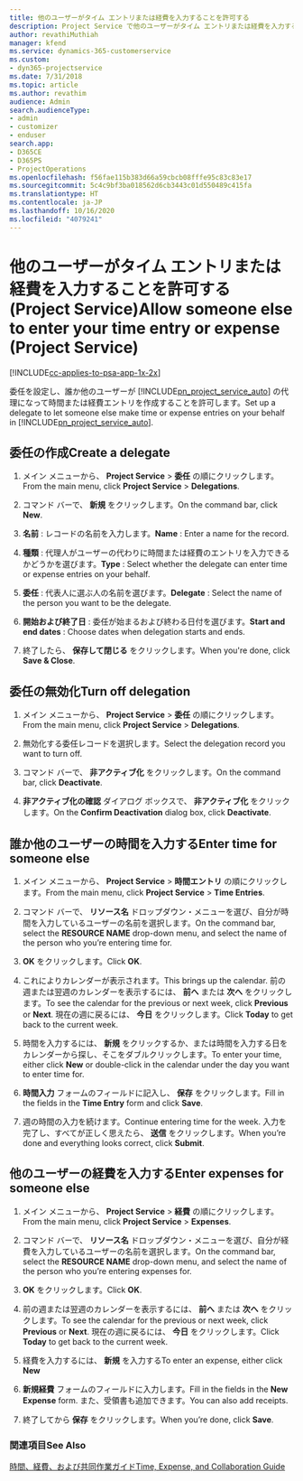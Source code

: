 ```yaml
---
title: 他のユーザーがタイム エントリまたは経費を入力することを許可する
description: Project Service で他のユーザーがタイム エントリまたは経費を入力することを許可する方法
author: revathiMuthiah
manager: kfend
ms.service: dynamics-365-customerservice
ms.custom:
- dyn365-projectservice
ms.date: 7/31/2018
ms.topic: article
ms.author: revathim
audience: Admin
search.audienceType:
- admin
- customizer
- enduser
search.app:
- D365CE
- D365PS
- ProjectOperations
ms.openlocfilehash: f56fae115b383d66a59cbcb08fffe95c83c83e17
ms.sourcegitcommit: 5c4c9bf3ba018562d6cb3443c01d550489c415fa
ms.translationtype: HT
ms.contentlocale: ja-JP
ms.lasthandoff: 10/16/2020
ms.locfileid: "4079241"
---
```

# <a name="allow-someone-else-to-enter-your-time-entry-or-expense-project-service"></a><span data-ttu-id="cf1b7-103">他のユーザーがタイム エントリまたは経費を入力することを許可する (Project Service)</span><span class="sxs-lookup"><span data-stu-id="cf1b7-103">Allow someone else to enter your time entry or expense (Project Service)</span></span>

[!INCLUDE[cc-applies-to-psa-app-1x-2x](../includes/cc-applies-to-psa-app-1x-2x.md)]

<span data-ttu-id="cf1b7-104">委任を設定し、誰か他のユーザーが [!INCLUDE[pn_project_service_auto](../includes/pn-project-service-auto.md)] の代理になって時間または経費エントリを作成することを許可します。</span><span class="sxs-lookup"><span data-stu-id="cf1b7-104">Set up a delegate to let someone else make time or expense entries on your behalf in [!INCLUDE[pn_project_service_auto](../includes/pn-project-service-auto.md)].</span></span>  
  
## <a name="create-a-delegate"></a><span data-ttu-id="cf1b7-105">委任の作成</span><span class="sxs-lookup"><span data-stu-id="cf1b7-105">Create a delegate</span></span>  
  
1.  <span data-ttu-id="cf1b7-106">メイン メニューから、 **Project Service** > **委任** の順にクリックします。</span><span class="sxs-lookup"><span data-stu-id="cf1b7-106">From the main menu, click **Project Service** > **Delegations**.</span></span>  
  
2.  <span data-ttu-id="cf1b7-107">コマンド バーで、 **新規** をクリックします。</span><span class="sxs-lookup"><span data-stu-id="cf1b7-107">On the command bar, click **New**.</span></span>  
  
3. <span data-ttu-id="cf1b7-108">**名前** : レコードの名前を入力します。</span><span class="sxs-lookup"><span data-stu-id="cf1b7-108">**Name** : Enter a name for the record.</span></span>  
  
4. <span data-ttu-id="cf1b7-109">**種類** : 代理人がユーザーの代わりに時間または経費のエントリを入力できるかどうかを選びます。</span><span class="sxs-lookup"><span data-stu-id="cf1b7-109">**Type** : Select whether the delegate can enter time or expense entries on your behalf.</span></span>  
  
5. <span data-ttu-id="cf1b7-110">**委任** : 代表人に選ぶ人の名前を選びます。</span><span class="sxs-lookup"><span data-stu-id="cf1b7-110">**Delegate** : Select the name of the person you want to be the delegate.</span></span>  
  
6. <span data-ttu-id="cf1b7-111">**開始および終了日** : 委任が始まるおよび終わる日付を選びます。</span><span class="sxs-lookup"><span data-stu-id="cf1b7-111">**Start and end dates** : Choose dates when delegation starts and ends.</span></span>  
  
7.  <span data-ttu-id="cf1b7-112">終了したら、 **保存して閉じる** をクリックします。</span><span class="sxs-lookup"><span data-stu-id="cf1b7-112">When you're done, click **Save & Close**.</span></span>  
  
## <a name="turn-off-delegation"></a><span data-ttu-id="cf1b7-113">委任の無効化</span><span class="sxs-lookup"><span data-stu-id="cf1b7-113">Turn off delegation</span></span>  
  
1.  <span data-ttu-id="cf1b7-114">メイン メニューから、 **Project Service** > **委任** の順にクリックします。</span><span class="sxs-lookup"><span data-stu-id="cf1b7-114">From the main menu, click **Project Service** > **Delegations**.</span></span>  
  
2.  <span data-ttu-id="cf1b7-115">無効化する委任レコードを選択します。</span><span class="sxs-lookup"><span data-stu-id="cf1b7-115">Select the delegation record you want to turn off.</span></span>  
  
3.  <span data-ttu-id="cf1b7-116">コマンド バーで、 **非アクティブ化** をクリックします。</span><span class="sxs-lookup"><span data-stu-id="cf1b7-116">On the command bar, click **Deactivate**.</span></span>  
  
4.  <span data-ttu-id="cf1b7-117">**非アクティブ化の確認** ダイアログ ボックスで、 **非アクティブ化** をクリックします。</span><span class="sxs-lookup"><span data-stu-id="cf1b7-117">On the **Confirm Deactivation** dialog box, click **Deactivate**.</span></span>  
  
## <a name="enter-time-for-someone-else"></a><span data-ttu-id="cf1b7-118">誰か他のユーザーの時間を入力する</span><span class="sxs-lookup"><span data-stu-id="cf1b7-118">Enter time for someone else</span></span>  
  
1.  <span data-ttu-id="cf1b7-119">メイン メニューから、 **Project Service** > **時間エントリ** の順にクリックします。</span><span class="sxs-lookup"><span data-stu-id="cf1b7-119">From the main menu, click **Project Service** > **Time Entries**.</span></span>  
  
2.  <span data-ttu-id="cf1b7-120">コマンド バーで、 **リソース名** ドロップダウン・メニューを選び、自分が時間を入力しているユーザーの名前を選択します。</span><span class="sxs-lookup"><span data-stu-id="cf1b7-120">On the command bar, select the **RESOURCE NAME** drop-down menu, and select the name of the person who you’re entering time for.</span></span>  
  
3.  <span data-ttu-id="cf1b7-121">**OK** をクリックします。</span><span class="sxs-lookup"><span data-stu-id="cf1b7-121">Click **OK**.</span></span>  
  
4.  <span data-ttu-id="cf1b7-122">これによりカレンダーが表示されます。</span><span class="sxs-lookup"><span data-stu-id="cf1b7-122">This brings up the calendar.</span></span> <span data-ttu-id="cf1b7-123">前の週または翌週のカレンダーを表示するには、 **前へ** または **次へ** をクリックします。</span><span class="sxs-lookup"><span data-stu-id="cf1b7-123">To see the calendar for the previous or next week, click **Previous** or **Next**.</span></span> <span data-ttu-id="cf1b7-124">現在の週に戻るには、 **今日** をクリックします。</span><span class="sxs-lookup"><span data-stu-id="cf1b7-124">Click **Today** to get back to the current week.</span></span>  
  
5.  <span data-ttu-id="cf1b7-125">時間を入力するには、 **新規** をクリックするか、または時間を入力する日をカレンダーから探し、そこをダブルクリックします。</span><span class="sxs-lookup"><span data-stu-id="cf1b7-125">To enter your time, either click **New** or double-click in the calendar under the day you want to enter time for.</span></span>  
  
6.  <span data-ttu-id="cf1b7-126">**時間入力** フォームのフィールドに記入し、 **保存** をクリックします。</span><span class="sxs-lookup"><span data-stu-id="cf1b7-126">Fill in the fields in the **Time Entry** form and click **Save**.</span></span>  
  
7.  <span data-ttu-id="cf1b7-127">週の時間の入力を続けます。</span><span class="sxs-lookup"><span data-stu-id="cf1b7-127">Continue entering time for the week.</span></span> <span data-ttu-id="cf1b7-128">入力を完了し、すべてが正しく思えたら、 **送信** をクリックします。</span><span class="sxs-lookup"><span data-stu-id="cf1b7-128">When you’re done and everything looks correct, click **Submit**.</span></span>  
  
## <a name="enter-expenses-for-someone-else"></a><span data-ttu-id="cf1b7-129">他のユーザーの経費を入力する</span><span class="sxs-lookup"><span data-stu-id="cf1b7-129">Enter expenses for someone else</span></span>  
  
1.  <span data-ttu-id="cf1b7-130">メイン メニューから、 **Project Service** > **経費** の順にクリックします。</span><span class="sxs-lookup"><span data-stu-id="cf1b7-130">From the main menu, click **Project Service** > **Expenses**.</span></span>  
  
2.  <span data-ttu-id="cf1b7-131">コマンド バーで、 **リソース名** ドロップダウン・メニューを選び、自分が経費を入力しているユーザーの名前を選択します。</span><span class="sxs-lookup"><span data-stu-id="cf1b7-131">On the command bar, select the **RESOURCE NAME** drop-down menu, and select the name of the person who you’re entering expenses for.</span></span>  
  
3.  <span data-ttu-id="cf1b7-132">**OK** をクリックします。</span><span class="sxs-lookup"><span data-stu-id="cf1b7-132">Click **OK**.</span></span>  
  
4.  <span data-ttu-id="cf1b7-133">前の週または翌週のカレンダーを表示するには、 **前へ** または **次へ** をクリックします。</span><span class="sxs-lookup"><span data-stu-id="cf1b7-133">To see the calendar for the previous or next week, click **Previous** or **Next**.</span></span> <span data-ttu-id="cf1b7-134">現在の週に戻るには、 **今日** をクリックします。</span><span class="sxs-lookup"><span data-stu-id="cf1b7-134">Click **Today** to get back to the current week.</span></span>  
  
5.  <span data-ttu-id="cf1b7-135">経費を入力するには、 **新規** を入力する</span><span class="sxs-lookup"><span data-stu-id="cf1b7-135">To enter an expense, either click **New**</span></span>  
  
6.  <span data-ttu-id="cf1b7-136">**新規経費** フォームのフィールドに入力します。</span><span class="sxs-lookup"><span data-stu-id="cf1b7-136">Fill in the fields in the **New Expense** form.</span></span> <span data-ttu-id="cf1b7-137">また、受領書も追加できます。</span><span class="sxs-lookup"><span data-stu-id="cf1b7-137">You can also add receipts.</span></span>  
  
7.  <span data-ttu-id="cf1b7-138">終了してから **保存** をクリックします。</span><span class="sxs-lookup"><span data-stu-id="cf1b7-138">When you’re done, click **Save**.</span></span>  
  
### <a name="see-also"></a><span data-ttu-id="cf1b7-139">関連項目</span><span class="sxs-lookup"><span data-stu-id="cf1b7-139">See Also</span></span>  
 [<span data-ttu-id="cf1b7-140">時間、経費、および共同作業ガイド</span><span class="sxs-lookup"><span data-stu-id="cf1b7-140">Time, Expense, and Collaboration Guide</span></span>](../psa/time-expense-collaboration-guide.md)
